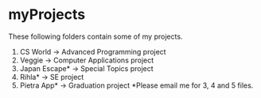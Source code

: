 # myProjects
These following folders contain some of my projects.
1. CS World -> Advanced Programming project
2. Veggie -> Computer Applications project 
3. Japan Escape* -> Special Topics project 
4. Rihla* -> SE project
5. Pietra App* -> Graduation project
*Please email me for 3, 4 and 5 files.


